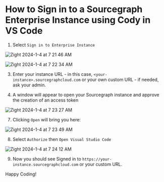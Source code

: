 # How to Sign in to a Sourcegraph Enterprise Instance using Cody in VS Code

1. Select `Sign in to Enterprise Instance`

![Zight 2024-1-4 at 7 21 46 AM](https://github.com/sourcegraph/customer-training/assets/7228359/842ecebe-3061-4407-b643-ee065a40846d)


![Zight 2024-1-4 at 7 22 34 AM](https://github.com/sourcegraph/customer-training/assets/7228359/57133eb8-7fe5-48ce-ae93-f68c0ecc0a67)


3. Enter your instance URL - in this case, `<your-instance>.sourcegraphcloud.com` or your own custom URL - if needed, ask your admin.


5. A window will appear to open your Sourcegraph instance and approve the creation of an access token

![Zight 2024-1-4 at 7 23 27 AM](https://github.com/sourcegraph/customer-training/assets/7228359/cc535521-abce-47e7-8bee-69b519ecff34)


7. Clicking `Open` will bring you here:

![Zight 2024-1-4 at 7 23 49 AM](https://github.com/sourcegraph/customer-training/assets/7228359/75ac3f26-802e-4569-9627-ecd770ceb0cd)


8. Select `Authorize` then `Open Visual Studio Code`

![Zight 2024-1-4 at 7 24 12 AM](https://github.com/sourcegraph/customer-training/assets/7228359/e85750e5-36c7-452c-91cd-59619e51f8d6)


9. Now you should see Signed in to `https://your-instance.sourcegraphcloud.com` or your custom URL.


Happy Coding!
